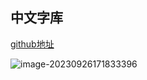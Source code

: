 ## 中文字库

[github地址](https://github.com/larryli/u8g2_wqy)



![image-20230926171833396](https://pic.imgdb.cn/item/6512a1f6c458853aefe55bf0.png)